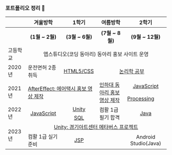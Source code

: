 ### 포트폴리오 정리 👋

<table>
  <tr>
    <th></th>
    <th>겨울방학</th>
    <th>1학기</th>
    <th>여름방학</th></th>
    <th>2학기</th>
  </tr>
  <tr>
    <th></th>
    <th>(1월 ~ 2월)</th>
    <th>(3월 ~ 6월)</th>
    <th>(7월 ~ 8월)</th></th>
    <th>(9월 ~ 12월)</th>
  </tr>

  <tr>
    <td>고등학교</td>
    <td colspan="4" align="center">앱스튜디오(코딩 동아리) 동아리 홍보 사이트 운영</td>
  </tr>
  <tr>
    <td>2020년</td>
    <td>운전면허 2종 취득</td>
    <td><a href = "https://github.com/jsnail1209/front_end" target="_blank">HTML5/CSS</a></td>
    <td colspan="2" align="center"><a href = "https://github.com/jsnail1209/logic" target="_blank">논리학 공부</a></td>
  </tr>
  <tr>
    <td rowspan="2">2021년</td>
    <td rowspan="2" colspan="2"><a href = "https://www.youtube.com/watch?v=nqQOLxQCYNM" target="_blank">AfterEffect: 에어택시 홍보 영상 제작</a></td>
    <td rowspan="2"><a href = "https://www.youtube.com/watch?v=Oi94XjuaO_E" target="_blank">인하대 동아리 홍보 영상 제작</a></td>
    <td align="center"><a href = "https://github.com/jsnail1209/bestoutput" target="_blank">JavaScript</a</td>
  </tr>
  <tr>
    <td><a href = "https://github.com/jsnail1209/processing" target="_blank">Processing</a></td>
  </tr>
  
  <tr>
    <td rowspan="3">2022년</td>
    <td rowspan="3" align="center"><a href = "https://github.com/jsnail1209/javaScriptTheory" target="_blank">JavaScript</a></td>
    <td align="center"><a href = "https://github.com/jsnail1209/shootingCraft" target="_blank">Unity</a></td>
    <td rowspan="3">컴활 1급 필기 합격</td>
    <td rowspan="3" align="center"><a href = "https://github.com/jsnail1209/javashop" target="_blank">Java</a></td>
  </tr>
  <tr>
  </tr>
  <tr>
    <td align="center"><a href = "https://github.com/jsnail1209/sqlpet" target="_blank">SQL</a></td>
  </tr>

  <tr>
    <td rowspan="3">2023년</td>
    <td colspan="4" align="center"><a href = "https://github.com/jsnail1209/wunderkammer" target="_blank">Unity: 경기아트센터 메타버스 프로젝트</a></td>
  </tr>
  <tr>
    <td>컴활 1급 실기 준비</td>
    <td align="center"><a href = "https://github.com/jsnail1209/back_end" target="_blank">JSP</a></td>
    <td></td>
    <td align="center">Android Studio(Java)</td>
  </tr>
</table>



